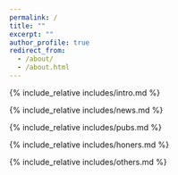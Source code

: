 ```yaml
---
permalink: /
title: ""
excerpt: ""
author_profile: true
redirect_from: 
  - /about/
  - /about.html
---
```


<span class='anchor' id='about-me'></span>
{% include_relative includes/intro.md %}

{% include_relative includes/news.md %}

<!-- {% include_relative includes/blogs.md %}-->

{% include_relative includes/pubs.md %}

{% include_relative includes/honers.md %}

{% include_relative includes/others.md %}

<!--
<footer> 
  <hr>
<p>Last updated:  2025/2/15. Template <a href="https://github.com/zj-jayzhang/zj-jayzhang.github.io">   webpage.</a></p>

</footer>
-->
